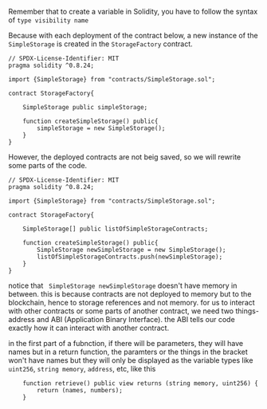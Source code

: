 Remember that to create a variable in Solidity, you have to follow the syntax of 
`type visibility name`

Because with each deployment of the contract below, a new instance of the `SimpleStorage` is created in the `StorageFactory` contract.
```
// SPDX-License-Identifier: MIT
pragma solidity ^0.8.24;

import {SimpleStorage} from "contracts/SimpleStorage.sol";

contract StorageFactory{

    SimpleStorage public simpleStorage;

    function createSimpleStorage() public{
        simpleStorage = new SimpleStorage();
    }
}
```
However, the deployed contracts are not beig saved, so we will rewrite some parts of the code.
```
// SPDX-License-Identifier: MIT
pragma solidity ^0.8.24;

import {SimpleStorage} from "contracts/SimpleStorage.sol";

contract StorageFactory{

    SimpleStorage[] public listOfSimpleStorageContracts;

    function createSimpleStorage() public{
        SimpleStorage newSimpleStorage = new SimpleStorage();
        listOfSimpleStorageContracts.push(newSimpleStorage);
    }
}
```
notice that ` SimpleStorage newSimpleStorage` doesn't have memory in between. this is because contracts are not deployed to memory but to the blockchain, hence to storage references and not memory.
for us to interact with other contracts or some parts of another contract, we need two things- address and ABI (Application Binary Interface). the ABI tells our code exactly how it can interact with another contract. 


in the first part of a fubnction, if there will be parameters, they will have names but in a return function, the paramters or the things in the bracket won't have names but they will only be displayed as the variable types like `uint256`, `string memory`, `address`, etc, like this
```
    function retrieve() public view returns (string memory, uint256) {
        return (names, numbers);
    }
```


